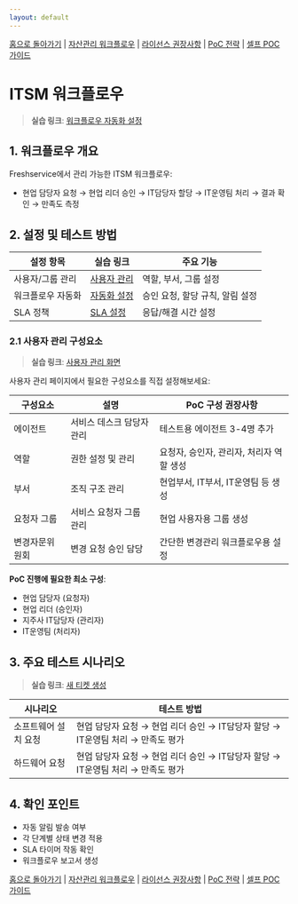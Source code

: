 ```yaml
---
layout: default
---
```

[홈으로 돌아가기](../) | [자산관리 워크플로우](../asset-management/) | [라이선스 권장사항](../license-recommendations/) | [PoC 전략](../strategy/) | [셀프 POC 가이드](../self-service-poc/)

# ITSM 워크플로우 

> **실습 링크**: <a href="https://gsholdings.freshservice.com/ws/2/admin/automators" target="_blank">워크플로우 자동화 설정</a>

## 1. 워크플로우 개요

Freshservice에서 관리 가능한 ITSM 워크플로우:
- 현업 담당자 요청 → 현업 리더 승인 → IT담당자 할당 → IT운영팀 처리 → 결과 확인 → 만족도 측정

## 2. 설정 및 테스트 방법

| 설정 항목 | 실습 링크 | 주요 기능 |
|---------|-----------|---------|
| 사용자/그룹 관리 | [사용자 관리](https://gsholdings.freshservice.com/ws/2/admin/home) | 역할, 부서, 그룹 설정 |
| 워크플로우 자동화 | [자동화 설정](https://gsholdings.freshservice.com/ws/2/admin/automators) | 승인 요청, 할당 규칙, 알림 설정 |
| SLA 정책 | [SLA 설정](https://gsholdings.freshservice.com/ws/2/admin/sla_policies) | 응답/해결 시간 설정 |

### 2.1 사용자 관리 구성요소

> **실습 링크**: <a href="https://gsholdings.freshservice.com/ws/2/admin/home" target="_blank">사용자 관리 화면</a>

사용자 관리 페이지에서 필요한 구성요소를 직접 설정해보세요:

| 구성요소 | 설명 | PoC 구성 권장사항 |
|---------|------|-----------------|
| 에이전트 | 서비스 데스크 담당자 관리 | 테스트용 에이전트 3-4명 추가 |
| 역할 | 권한 설정 및 관리 | 요청자, 승인자, 관리자, 처리자 역할 생성 |
| 부서 | 조직 구조 관리 | 현업부서, IT부서, IT운영팀 등 생성 |
| 요청자 그룹 | 서비스 요청자 그룹 관리 | 현업 사용자용 그룹 생성 |
| 변경자문위원회 | 변경 요청 승인 담당 | 간단한 변경관리 워크플로우용 설정 |

**PoC 진행에 필요한 최소 구성**:
- 현업 담당자 (요청자)
- 현업 리더 (승인자)
- 지주사 IT담당자 (관리자)
- IT운영팀 (처리자)

## 3. 주요 테스트 시나리오

> **실습 링크**: <a href="https://gsholdings.freshservice.com/support/tickets/new" target="_blank">새 티켓 생성</a>

| 시나리오 | 테스트 방법 |
|---------|------------|
| 소프트웨어 설치 요청 | 현업 담당자 요청 → 현업 리더 승인 → IT담당자 할당 → IT운영팀 처리 → 만족도 평가 |
| 하드웨어 요청 | 현업 담당자 요청 → 현업 리더 승인 → IT담당자 할당 → IT운영팀 처리 → 만족도 평가 |

## 4. 확인 포인트

- 자동 알림 발송 여부
- 각 단계별 상태 변경 적용
- SLA 타이머 작동 확인
- 워크플로우 보고서 생성

[홈으로 돌아가기](../) | [자산관리 워크플로우](../asset-management/) | [라이선스 권장사항](../license-recommendations/) | [PoC 전략](../strategy/) | [셀프 POC 가이드](../self-service-poc/)
